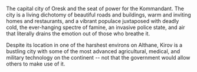 The capital city of Oresk and the seat of power for the Kommandant. The city is a living dichotomy of beautiful roads and buildings, warm and inviting homes and restaurants, and a vibrant populace juxtaposed with deadly cold, the ever-hanging spectre of famine, an invasive police state, and air that literally drains the emotion out of those who breathe it.

Despite its location in one of the harshest environs on Althane, Kirov is a bustling city with some of the most advanced agricultural, medical, and military technology on the continent -- not that the government would allow others to make use of it.
